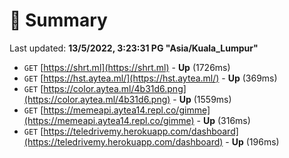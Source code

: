 # 📖 Summary
Last updated: **13/5/2022, 3:23:31 PG "Asia/Kuala_Lumpur"**

- `GET` [https://shrt.ml](https://shrt.ml) - **Up** (1726ms)
- `GET` [https://hst.aytea.ml/](https://hst.aytea.ml/) - **Up** (369ms)
- `GET` [https://color.aytea.ml/4b31d6.png](https://color.aytea.ml/4b31d6.png) - **Up** (1559ms)
- `GET` [https://memeapi.aytea14.repl.co/gimme](https://memeapi.aytea14.repl.co/gimme) - **Up** (316ms)
- `GET` [https://teledrivemy.herokuapp.com/dashboard](https://teledrivemy.herokuapp.com/dashboard) - **Up** (196ms)
